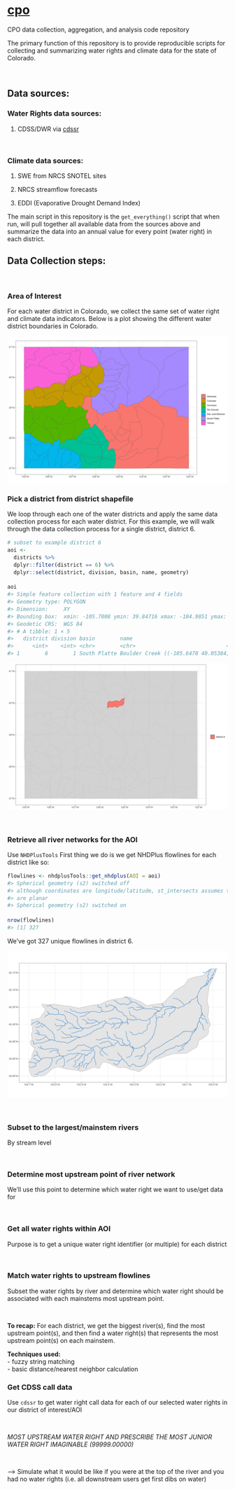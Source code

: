 
# [**cpo**](https://github.com/anguswg-ucsb/cpo)

CPO data collection, aggregation, and analysis code repository

The primary function of this repository is to provide reproducible
scripts for collecting and summarizing water rights and climate data for
the state of Colorado.

<br>

## Data sources:

### Water Rights data sources:

1.  CDSS/DWR via [cdssr](https://github.com/anguswg-ucsb/cdssr)

<br>

### Climate data sources:

1.  SWE from NRCS SNOTEL sites

2.  NRCS streamflow forecasts

3.  EDDI (Evaporative Drought Demand Index)

The main script in this repository is the `get_everything()` script that
when run, will pull together all available data from the sources above
and summarize the data into an annual value for every point (water
right) in each district.

## Data Collection steps:

<br>

### Area of Interest

For each water district in Colorado, we collect the same set of water
right and climate data indicators. Below is a plot showing the different
water district boundaries in Colorado.

![Colorado Water Districts colored by basin](img/districts_plot.png)

### Pick a district from district shapefile

We loop through each one of the water districts and apply the same data
collection process for each water district. For this example, we will
walk through the data collection process for a single district, district
6.

``` r
# subset to example district 6
aoi <-
  districts %>% 
  dplyr::filter(district == 6) %>% 
  dplyr::select(district, division, basin, name, geometry)

aoi
#> Simple feature collection with 1 feature and 4 fields
#> Geometry type: POLYGON
#> Dimension:     XY
#> Bounding box:  xmin: -105.7008 ymin: 39.84716 xmax: -104.9851 ymax: 40.16224
#> Geodetic CRS:  WGS 84
#> # A tibble: 1 × 5
#>   district division basin        name                                   geometry
#>      <int>    <int> <chr>        <chr>                             <POLYGON [°]>
#> 1        6        1 South Platte Boulder Creek ((-105.6478 40.05384, -105.6488 …
```

![Colorado Water district 6](img/aoi_plot.png)

<br>

### Retrieve all river networks for the AOI

Use `NHDPlusTools` First thing we do is we get NHDPlus flowlines for
each district like so:

``` r
flowlines <- nhdplusTools::get_nhdplus(AOI = aoi)
#> Spherical geometry (s2) switched off
#> although coordinates are longitude/latitude, st_intersects assumes that they
#> are planar
#> Spherical geometry (s2) switched on

nrow(flowlines)
#> [1] 327
```

We’ve got 327 unique flowlines in district 6.

![NHDPlus flowlines in AOI](img/fline_plot.png)

<br>

### Subset to the largest/mainstem rivers

By stream level

<br>

### Determine most upstream point of river network

We’ll use this point to determine which water right we want to use/get
data for

<br>

### Get all water rights within AOI

Purpose is to get a unique water right identifier (or multiple) for each
district

<br>

### Match water rights to upstream flowlines

Subset the water rights by river and determine which water right should
be associated with each mainstems most upstream point.

<br>

**To recap:** For each district, we get the biggest river(s), find the
most upstream point(s), and then find a water right(s) that represents
the most upstream point(s) on each mainstem.

**Techniques used:** <br> - fuzzy string matching <br> - basic
distance/nearest neighbor calculation

### Get CDSS call data

Use `cdssr` to get water right call data for each of our selected water
rights in our district of interest/AOI

<br>

*MOST UPSTREAM WATER RIGHT AND PRESCRIBE THE MOST JUNIOR WATER RIGHT
IMAGINABLE (99999.00000)*

<br>

–\> Simulate what it would be like if you were at the top of the river
and you had no water rights (i.e. all downstream users get first dibs on
water)
